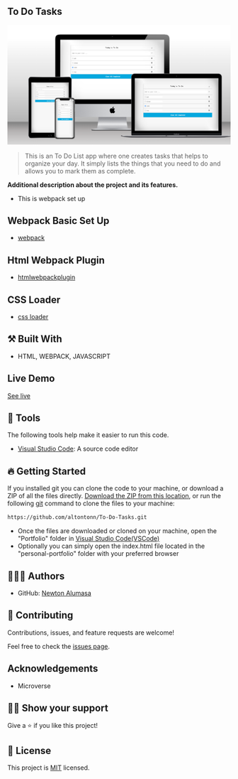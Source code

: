 

## To Do Tasks

<img src="img/FireShot-todo.png">

> This is an To Do List app where one creates tasks that helps to organize your day. It simply lists the things that you need to do and allows you to mark them as complete.

**Additional description about the project and its features.**
- This is webpack set up 

## Webpack Basic Set Up
- [webpack](https://webpack.js.org/guides/getting-started/#basic-setup)

## Html Webpack Plugin
- [htmlwebpackplugin](https://webpack.js.org/guides/output-management/#setting-up-htmlwebpackplugin)

## CSS Loader
- [css loader](https://webpack.js.org/guides/asset-management/#loading-css)

## ⚒️ Built With

- HTML, WEBPACK, JAVASCRIPT

## Live Demo
[See live](https://altontonn.github.io/To-Do-Tasks/dist/)


## 🧰 Tools

The following tools help make it easier to run this code.

- [Visual Studio Code](https://code.visualstudio.com/): A source code editor

## 🔥 Getting Started

If you installed git you can clone the code to your machine, or download a ZIP of all the files directly.
[Download the ZIP from this location](https://github.com/altontonn/To-Do-Tasks.git/archive/refs/heads/main.zip), or run the following [git](https://github.com/altontonn/To-Do-Tasks.git) command to clone the files to your machine:

```bash
https://github.com/altontonn/To-Do-Tasks.git
```

- Once the files are downloaded or cloned on your machine, open the "Portfolio" folder in [Visual Studio Code(VSCode)](https://code.visualstudio.com/)
- Optionally you can simply open the index.html file located in the "personal-portfolio" folder with your preferred browser

## 🙎🏾‍♂️ Authors

- GitHub: [Newton Alumasa](https://github.com/altontonn)

## 🤝 Contributing

Contributions, issues, and feature requests are welcome!

Feel free to check the [issues page](https://github.com/altontonn/To-Do-Tasks/issues).

## Acknowledgements

- Microverse

## 👊🏾 Show your support

Give a ⭐️ if you like this project!

## 📝 License

This project is [MIT](./LICENSE) licensed.
